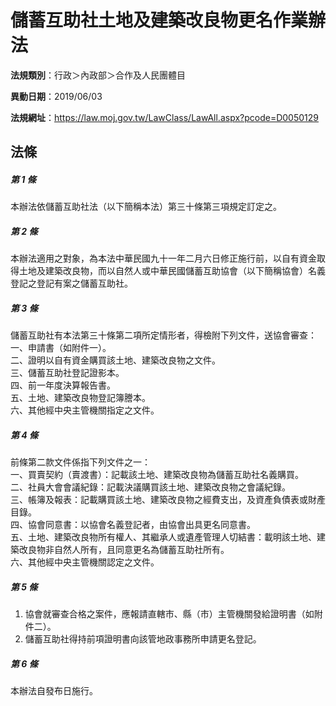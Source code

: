 # 儲蓄互助社土地及建築改良物更名作業辦法

**法規類別**：行政＞內政部＞合作及人民團體目

**異動日期**：2019/06/03  

**法規網址**：https://law.moj.gov.tw/LawClass/LawAll.aspx?pcode=D0050129





## 法條
##### 第 1 條
本辦法依儲蓄互助社法（以下簡稱本法）第三十條第三項規定訂定之。

##### 第 2 條
本辦法適用之對象，為本法中華民國九十一年二月六日修正施行前，以自有資金取得土地及建築改良物，而以自然人或中華民國儲蓄互助協會（以下簡稱協會）名義登記之登記有案之儲蓄互助社。

##### 第 3 條
儲蓄互助社有本法第三十條第二項所定情形者，得檢附下列文件，送協會審查：  
一、申請書（如附件一）。  
二、證明以自有資金購買該土地、建築改良物之文件。  
三、儲蓄互助社登記證影本。  
四、前一年度決算報告書。  
五、土地、建築改良物登記簿謄本。  
六、其他經中央主管機關指定之文件。  

##### 第 4 條
前條第二款文件係指下列文件之一：  
一、買賣契約（賣渡書）：記載該土地、建築改良物為儲蓄互助社名義購買。  
二、社員大會會議紀錄：記載決議購買該土地、建築改良物之會議紀錄。  
三、帳簿及報表：記載購買該土地、建築改良物之經費支出，及資產負債表或財產目錄。  
四、協會同意書：以協會名義登記者，由協會出具更名同意書。  
五、土地、建築改良物所有權人、其繼承人或遺產管理人切結書：載明該土地、建築改良物非自然人所有，且同意更名為儲蓄互助社所有。  
六、其他經中央主管機關認定之文件。  

##### 第 5 條
1. 協會就審查合格之案件，應報請直轄市、縣（市）主管機關發給證明書（如附件二）。
1. 儲蓄互助社得持前項證明書向該管地政事務所申請更名登記。

##### 第 6 條
本辦法自發布日施行。


